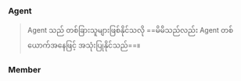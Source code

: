 ### Agent ###
> Agent သည် တစ်ခြားသူများဖြစ်နိုင်သလို ==မိမိသည်လည်း Agent တစ်ယောက်အနေဖြင့် အသုံးပြုနိုင်သည်==။
### Member ###
> 